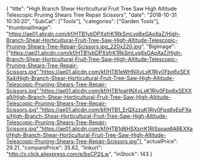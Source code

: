 {
	"title": "High Branch Shear Horticultural Fruit Tree Saw High Altitude Telescopic Pruning Shears Tree Repair Scissors",
	"date": "2018-10-31 10:30:20",
	"SubCat": ["Tools"],
	"categories": ["Garden Tools"],
	"thumbnailImage": "https://ae01.alicdn.com/kf/HTB1ybDPXsfrK1RkSmLyq6xGApXaZ/High-Branch-Shear-Horticultural-Fruit-Tree-Saw-High-Altitude-Telescopic-Pruning-Shears-Tree-Repair-Scissors.jpg_220x220.jpg",
	"BigImage": ["https://ae01.alicdn.com/kf/HTB1ybDPXsfrK1RkSmLyq6xGApXaZ/High-Branch-Shear-Horticultural-Fruit-Tree-Saw-High-Altitude-Telescopic-Pruning-Shears-Tree-Repair-Scissors.jpg","https://ae01.alicdn.com/kf/HTB1eWHNXvLsK1Rjy0Fbq6xSEXXa4/High-Branch-Shear-Horticultural-Fruit-Tree-Saw-High-Altitude-Telescopic-Pruning-Shears-Tree-Repair-Scissors.jpg","https://ae01.alicdn.com/kf/HTB1paHNXvLsK1Rjy0Fbq6xSEXXa9/High-Branch-Shear-Horticultural-Fruit-Tree-Saw-High-Altitude-Telescopic-Pruning-Shears-Tree-Repair-Scissors.jpg","https://ae01.alicdn.com/kf/HTB1_ErQXzzuK1Rjy0Fpq6yEpFXas/High-Branch-Shear-Horticultural-Fruit-Tree-Saw-High-Altitude-Telescopic-Pruning-Shears-Tree-Repair-Scissors.jpg","https://ae01.alicdn.com/kf/HTB1d6HSXsrrK1RjSspaq6AREXXal/High-Branch-Shear-Horticultural-Fruit-Tree-Saw-High-Altitude-Telescopic-Pruning-Shears-Tree-Repair-Scissors.jpg"],
	"actualPrice": 29.21,
	"comparePrice": 35.62,
	"linkurl": "http://s.click.aliexpress.com/e/bsCP2jLw",
	"inStock": 143
}

